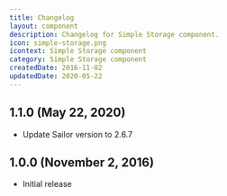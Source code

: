 ```yaml
---
title: Changelog
layout: component
description: Changelog for Simple Storage component.
icon: simple-storage.png
icontext: Simple Storage component
category: Simple Storage component
createdDate: 2016-11-02
updatedDate: 2020-05-22
---
```


## 1.1.0 (May 22, 2020)

* Update Sailor version to 2.6.7

## 1.0.0 (November 2, 2016)

* Initial release
